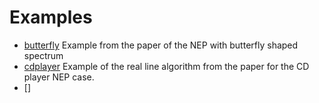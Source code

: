 # Examples
- [butterfly](butterfly.m) Example from the paper of the NEP with butterfly shaped spectrum
- [cdplayer](cdplayer.m)   Example of the real line algorithm from the paper for the CD player NEP case.
- []